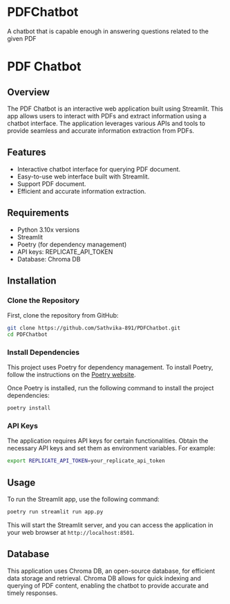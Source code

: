 # PDFChatbot
A chatbot that is capable enough in answering questions related to the given PDF 
# PDF Chatbot

## Overview

The PDF Chatbot is an interactive web application built using Streamlit. This app allows users to interact with PDFs and extract information using a chatbot interface. The application leverages various APIs and tools to provide seamless and accurate information extraction from PDFs.

## Features

- Interactive chatbot interface for querying PDF document.
- Easy-to-use web interface built with Streamlit.
- Support PDF document.
- Efficient and accurate information extraction.

## Requirements

- Python 3.10x versions
- Streamlit
- Poetry (for dependency management)
- API keys: REPLICATE_API_TOKEN
- Database: Chroma DB

## Installation

### Clone the Repository

First, clone the repository from GitHub:

```sh
git clone https://github.com/Sathvika-891/PDFChatbot.git
cd PDFChatbot
```

### Install Dependencies

This project uses Poetry for dependency management. To install Poetry, follow the instructions on the [Poetry website](https://python-poetry.org/docs/#installation).

Once Poetry is installed, run the following command to install the project dependencies:

```sh
poetry install
```

### API Keys

The application requires API keys for certain functionalities. Obtain the necessary API keys and set them as environment variables. For example:

```sh
export REPLICATE_API_TOKEN=your_replicate_api_token
```

## Usage

To run the Streamlit app, use the following command:

```sh
poetry run streamlit run app.py
```

This will start the Streamlit server, and you can access the application in your web browser at `http://localhost:8501`.

## Database
This application uses Chroma DB, an open-source database, for efficient data storage and retrieval.
Chroma DB allows for quick indexing and querying of PDF content, enabling the chatbot to provide accurate and timely responses.

